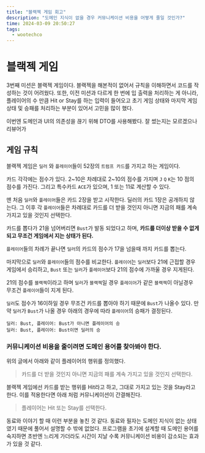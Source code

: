 ```yaml
---
title: "블랙젝 게임 회고"
description: "도메인 지식이 없을 경우 커뮤니케이션 비용을 어떻게 줄일 것인가?"
time: 2024-03-09 20:50:27
tags:
  - wootechco
---
```


# 블랙젝 게임

3번째 미션은 블랙젝 게임이다. 블랙젝을 해본적이 없어서 규칙을 이해하면서 코드를 작성하는 것이 어려웠다. 또한, 이전 미션과 다르게 한 번에 입 출력을 처리하는 게 아니라, 플레이어의 수 만큼 Hit or Stay를 하는 입력이 들어오고 초기 게임 상태와 마지막 게임상태 및 승패를 처리하는 부분이 있어서 고민을 많이 했다.

이번엔 도메인과 UI의 의존성을 끊기 위해 DTO를 사용해봤다. 잘 썼는지는 모르겠으나 리뷰어가 

## 게임 규칙

블랙젝 게임은 `딜러` 와 `플레이어`들이  52장의 `트럼프 카드`를 가지고 하는 게임이다.

카드 각각에는 점수가 있다. 2~10은 차례대로 2~10의 점수를 가지며 `J` `Q` `K`는 10 점의 점수를 가진다. 
그리고 특수카드 `ACE`가 있으며, 1 또는 11로 계산할 수 있다.

맨 처음 `딜러`와 `플레이어`들은 카드 2장을 받고 시작한다. 딜러의 카드 1장은 공개하지 않는다. 그 이후 각 `플레이어`들은 차례대로 카드를 더 받을 것인지 아니면 지금의 패를 계속 가지고 있을 것인지 선택한다. 

카드를 뽑다가 21을 넘어버리면 `Bust`가 발동 되었다고 하며, **카드를 더이상 받을 수 없게 되고 무조건 게임에서 지는 상태가 된다.** 

`플레이어`들의 차례가 끝나면 `딜러`의 카드의 점수가 17을 넘을때 까지 카드를 뽑는다.

마지막으로 `딜러`와 `플레이어`들의 점수를 비교한다. `플레이어`는 `딜러`보다 21에 근접할 경우 게임에서 승리하고, `Bust` 또는 `딜러`가 `플레이어`보다 21의 점수에 가까울 경우 지게된다. 

21의 점수를 `블랙젝`이라고 하며 `딜러`가 `블랙젝`일 경우 `플레이어`가 같은 `블랙젝`이 아닐경우 무조건 `플레이어`들이 지게 된다.

`딜러`도 점수가 16이하일 경우 무조건 카드를 뽑아야 하기 때문에 `Bust`가 나올수 있다. 만약 `딜러`가 `Bust`가 나올 경우 아래의 경우에 따라 `플레이어`의 승패가 결정된다.

```
딜러: Bust, 플레이어: Bust가 아니면 플레이어의 승
딜러: Bust, 플레이어: Bust이면 딜러의 승
```

### 커뮤니케이션 비용을 줄이려면 도메인 용어를 찾아봐야 한다.

위의 글에서 아래와 같이 플레이어의 행위를 정의했다.

> 카드를 더 받을 것인지 아니면 지금의 패를 계속 가지고 있을 것인지 선택한다. 

블랙젝 게임에선 카드를 받는 행위를 Hit라고 하고, 그대로 가지고 있는 것을 Stay라고 한다. 이를 적용한다면 아래 처럼 커뮤니케이션이 간결해진다. 

> 플레이어는 Hit 또는 Stay를 선택한다.

동료와 이야기 할 때 이런 부분을 놓친 것 같다. 동료와 필자는 도메인 지식이 없는 상태였기 때문에 풀어서 설명할 수 밖에 없었다. 프로그램을 초기에 설계할 때 도메인 용어를 숙지하면 초반엔 느리게 가더라도 시간이 지날 수록 커뮤니케이션 비용이 감소되는 효과가 있을 것 같다.
